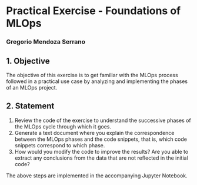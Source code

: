# **Practical Exercise - Foundations of MLOps**
### Gregorio Mendoza Serrano

## 1. Objective
The objective of this exercise is to get familiar with the MLOps process followed in a practical use case by analyzing and implementing the phases of an MLOps project.

## 2. Statement
1. Review the code of the exercise to understand the successive phases of the MLOps cycle through which it goes.
2. Generate a text document where you explain the correspondence between the MLOps phases and the code snippets, that is, which code snippets correspond to which phase. 
3. How would you modify the code to improve the results? Are you able to extract any conclusions from the data that are not reflected in the initial code? 

The above steps are implemented in the accompanying Jupyter Notebook.
